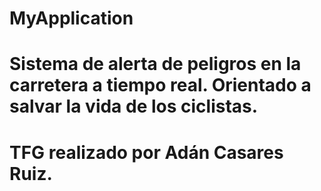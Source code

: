 # MyApplication

# Sistema de alerta de peligros en la carretera a tiempo real. Orientado a salvar la vida de los ciclistas.
# TFG realizado por Adán Casares Ruiz.
